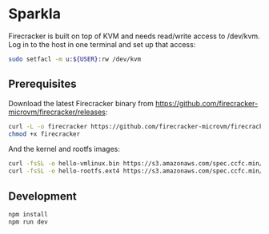 # Sparkla

Firecracker is built on top of KVM and needs read/write access to /dev/kvm. Log in to the host in one terminal and set up that access:

```bash
sudo setfacl -m u:${USER}:rw /dev/kvm
```

## Prerequisites

Download the latest Firecracker binary from https://github.com/firecracker-microvm/firecracker/releases:

```bash
curl -L -o firecracker https://github.com/firecracker-microvm/firecracker/releases/download/v0.18.0/firecracker-v0.18.0
chmod +x firecracker
```

And the kernel and rootfs images:

```bash
curl -fsSL -o hello-vmlinux.bin https://s3.amazonaws.com/spec.ccfc.min/img/hello/kernel/hello-vmlinux.bin
curl -fsSL -o hello-rootfs.ext4 https://s3.amazonaws.com/spec.ccfc.min/img/hello/fsfiles/hello-rootfs.ext4
```

## Development

```bash
npm install
npm run dev
```
